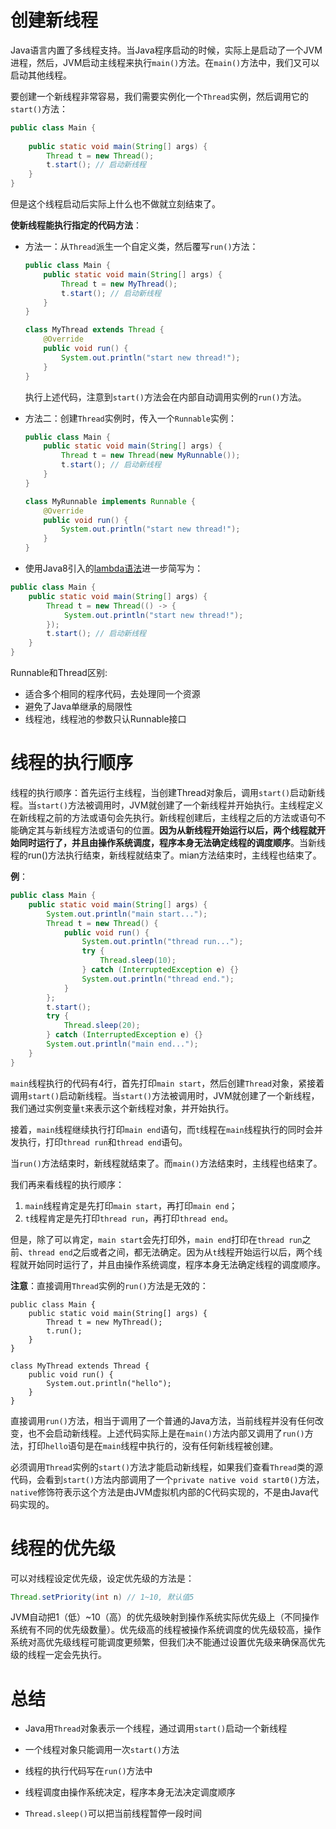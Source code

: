 # 创建新线程

Java语言内置了多线程支持。当Java程序启动的时候，实际上是启动了一个JVM进程，然后，JVM启动主线程来执行`main()`方法。在`main()`方法中，我们又可以启动其他线程。

要创建一个新线程非常容易，我们需要实例化一个`Thread`实例，然后调用它的`start()`方法：

```Java
public class Main {
    	
    public static void main(String[] args) {
        Thread t = new Thread();
        t.start(); // 启动新线程
    }
}
```

但是这个线程启动后实际上什么也不做就立刻结束了。

**使新线程能执行指定的代码方法**：

- 方法一：从`Thread`派生一个自定义类，然后覆写`run()`方法：

  ```java
  public class Main {
      public static void main(String[] args) {
          Thread t = new MyThread();
          t.start(); // 启动新线程
      }
  }
  
  class MyThread extends Thread {
      @Override
      public void run() {
          System.out.println("start new thread!");
      }
  }
  ```

  执行上述代码，注意到`start()`方法会在内部自动调用实例的`run()`方法。

- 方法二：创建`Thread`实例时，传入一个`Runnable`实例：

  ```java
  public class Main {
      public static void main(String[] args) {
          Thread t = new Thread(new MyRunnable());
          t.start(); // 启动新线程
      }
  }
  
  class MyRunnable implements Runnable {
      @Override
      public void run() {
          System.out.println("start new thread!");
      }
  }
  ```

- 使用Java8引入的[lambda语法]()进一步简写为：

```java
public class Main {
    public static void main(String[] args) {
        Thread t = new Thread(() -> {
            System.out.println("start new thread!");
        });
        t.start(); // 启动新线程
    }
}
```

Runnable和Thread区别:

* 适合多个相同的程序代码，去处理同一个资源
* 避免了Java单继承的局限性
* 线程池，线程池的参数只认Runnable接口

# 线程的执行顺序

线程的执行顺序：首先运行主线程，当创建Thread对象后，调用`start()`启动新线程。当`start()`方法被调用时，JVM就创建了一个新线程并开始执行。主线程定义在新线程之前的方法或语句会先执行。新线程创建后，主线程之后的方法或语句不能确定其与新线程方法或语句的位置。**因为从新线程开始运行以后，两个线程就开始同时运行了，并且由操作系统调度，程序本身无法确定线程的调度顺序**。当新线程的run()方法执行结束，新线程就结束了。mian方法结束时，主线程也结束了。

**例**：

```java
public class Main {
    public static void main(String[] args) {
        System.out.println("main start...");
        Thread t = new Thread() {
            public void run() {
                System.out.println("thread run...");
                try {
                    Thread.sleep(10);
                } catch (InterruptedException e) {}
                System.out.println("thread end.");
            }
        };
        t.start();
        try {
            Thread.sleep(20);
        } catch (InterruptedException e) {}
        System.out.println("main end...");
    }
}
```

`main`线程执行的代码有4行，首先打印`main start`，然后创建`Thread`对象，紧接着调用`start()`启动新线程。当`start()`方法被调用时，JVM就创建了一个新线程，我们通过实例变量`t`来表示这个新线程对象，并开始执行。

接着，`main`线程继续执行打印`main end`语句，而`t`线程在`main`线程执行的同时会并发执行，打印`thread run`和`thread end`语句。

当`run()`方法结束时，新线程就结束了。而`main()`方法结束时，主线程也结束了。

我们再来看线程的执行顺序：

1. `main`线程肯定是先打印`main start`，再打印`main end`；
2. `t`线程肯定是先打印`thread run`，再打印`thread end`。

但是，除了可以肯定，`main start`会先打印外，`main end`打印在`thread run`之前、`thread end`之后或者之间，都无法确定。因为从`t`线程开始运行以后，两个线程就开始同时运行了，并且由操作系统调度，程序本身无法确定线程的调度顺序。

**注意**：直接调用`Thread`实例的`run()`方法是无效的：

```
public class Main {
    public static void main(String[] args) {
        Thread t = new MyThread();
        t.run();
    }
}

class MyThread extends Thread {
    public void run() {
        System.out.println("hello");
    }
}
```

直接调用`run()`方法，相当于调用了一个普通的Java方法，当前线程并没有任何改变，也不会启动新线程。上述代码实际上是在`main()`方法内部又调用了`run()`方法，打印`hello`语句是在`main`线程中执行的，没有任何新线程被创建。

必须调用`Thread`实例的`start()`方法才能启动新线程，如果我们查看`Thread`类的源代码，会看到`start()`方法内部调用了一个`private native void start0()`方法，`native`修饰符表示这个方法是由JVM虚拟机内部的C代码实现的，不是由Java代码实现的。

# 线程的优先级

可以对线程设定优先级，设定优先级的方法是：

```java
Thread.setPriority(int n) // 1~10, 默认值5
```

JVM自动把1（低）~10（高）的优先级映射到操作系统实际优先级上（不同操作系统有不同的优先级数量）。优先级高的线程被操作系统调度的优先级较高，操作系统对高优先级线程可能调度更频繁，但我们决不能通过设置优先级来确保高优先级的线程一定会先执行。

# 总结

- Java用`Thread`对象表示一个线程，通过调用`start()`启动一个新线程


- 一个线程对象只能调用一次`start()`方法


- 线程的执行代码写在`run()`方法中


- 线程调度由操作系统决定，程序本身无法决定调度顺序


- `Thread.sleep()`可以把当前线程暂停一段时间